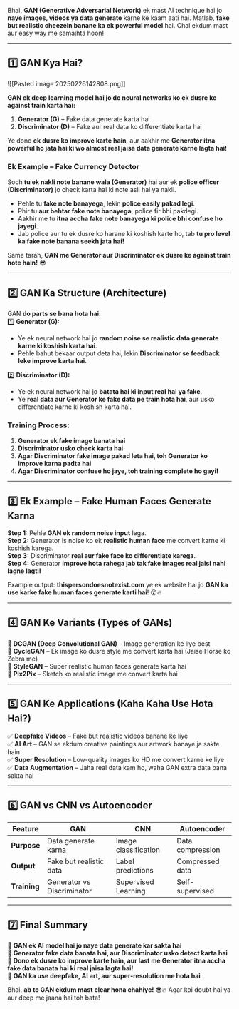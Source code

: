 Bhai, **GAN (Generative Adversarial Network)** ek mast AI technique hai jo **naye images, videos ya data generate** karne ke kaam aati hai. Matlab, **fake but realistic cheezein banane ka ek powerful model** hai. Chal ekdum mast aur easy way me samajhta hoon!

---

## **1️⃣ GAN Kya Hai?**

![[Pasted image 20250226142808.png]]

**GAN ek deep learning model hai jo do neural networks ko ek dusre ke against train karta hai:**

1. **Generator (G)** – Fake data generate karta hai
2. **Discriminator (D)** – Fake aur real data ko differentiate karta hai

Ye dono **ek dusre ko improve karte hain**, aur aakhir me **Generator itna powerful ho jata hai ki wo almost real jaisa data generate karne lagta hai!**

### **Ek Example – Fake Currency Detector**

Soch **tu ek nakli note banane wala (Generator)** hai aur ek **police officer (Discriminator)** jo check karta hai ki note asli hai ya nakli.

- Pehle tu **fake note banayega**, lekin **police easily pakad legi**.
- Phir tu **aur behtar fake note banayega**, police fir bhi pakdegi.
- Aakhir me tu **itna accha fake note banayega ki police bhi confuse ho jayegi**.
- Jab police aur tu ek dusre ko harane ki koshish karte ho, tab **tu pro level ka fake note banana seekh jata hai!**

Same tarah, **GAN me Generator aur Discriminator ek dusre ke against train hote hain!** 😎

---

## **2️⃣ GAN Ka Structure (Architecture)**

GAN **do parts se bana hota hai:**  
1️⃣ **Generator (G):**

- Ye ek neural network hai jo **random noise se realistic data generate karne ki koshish karta hai**.
- Pehle bahut bekaar output deta hai, lekin **Discriminator se feedback leke improve karta hai**.

2️⃣ **Discriminator (D):**

- Ye ek neural network hai jo **batata hai ki input real hai ya fake**.
- Ye **real data aur Generator ke fake data pe train hota hai**, aur usko differentiate karne ki koshish karta hai.

### **Training Process:**

1. **Generator ek fake image banata hai**
2. **Discriminator usko check karta hai**
3. **Agar Discriminator fake image pakad leta hai, toh Generator ko improve karna padta hai**
4. **Agar Discriminator confuse ho jaye, toh training complete ho gayi!**

---

## **3️⃣ Ek Example – Fake Human Faces Generate Karna**

**Step 1:** Pehle **GAN ek random noise input** lega.  
**Step 2:** Generator is noise ko ek **realistic human face** me convert karne ki koshish karega.  
**Step 3:** Discriminator **real aur fake face ko differentiate karega**.  
**Step 4:** Generator **improve hota rahega jab tak fake images real jaisi nahi lagne lagti!**

Example output: **thispersondoesnotexist.com** ye ek website hai jo **GAN ka use karke fake human faces generate karti hai**! 😮🔥

---

## **4️⃣ GAN Ke Variants (Types of GANs)**

🚀 **DCGAN (Deep Convolutional GAN)** – Image generation ke liye best  
🚀 **CycleGAN** – Ek image ko dusre style me convert karta hai (Jaise Horse ko Zebra me)  
🚀 **StyleGAN** – Super realistic human faces generate karta hai  
🚀 **Pix2Pix** – Sketch ko realistic image me convert karta hai

---

## **5️⃣ GAN Ke Applications (Kaha Kaha Use Hota Hai?)**

✅ **Deepfake Videos** – Fake but realistic videos banane ke liye  
✅ **AI Art** – GAN se ekdum creative paintings aur artwork banaye ja sakte hain  
✅ **Super Resolution** – Low-quality images ko HD me convert karne ke liye  
✅ **Data Augmentation** – Jaha real data kam ho, waha GAN extra data bana sakta hai

---

## **6️⃣ GAN vs CNN vs Autoencoder**

|Feature|GAN|CNN|Autoencoder|
|---|---|---|---|
|**Purpose**|Data generate karna|Image classification|Data compression|
|**Output**|Fake but realistic data|Label predictions|Compressed data|
|**Training**|Generator vs Discriminator|Supervised Learning|Self-supervised|

---

## **7️⃣ Final Summary**

🔹 **GAN ek AI model hai jo naye data generate kar sakta hai**  
🔹 **Generator fake data banata hai, aur Discriminator usko detect karta hai**  
🔹 **Dono ek dusre ko improve karte hain, aur last me Generator itna accha fake data banata hai ki real jaisa lagta hai!**  
🔹 **GAN ka use deepfake, AI art, aur super-resolution me hota hai**

Bhai, **ab to GAN ekdum mast clear hona chahiye!** 😎🔥 Agar koi doubt hai ya aur deep me jaana hai toh bata!